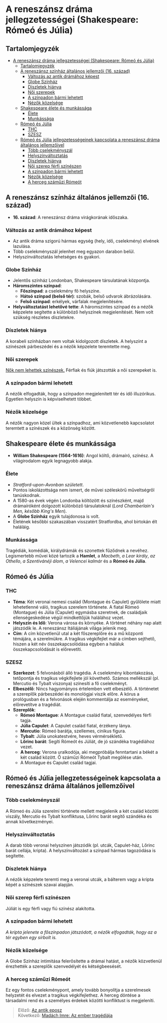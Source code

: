 # A reneszánsz dráma jellegzetességei (Shakespeare: Rómeó és Júlia)

## Tartalomjegyzék
- [A reneszánsz dráma jellegzetességei (Shakespeare: Rómeó és Júlia)](#a-reneszánsz-dráma-jellegzetességei-shakespeare-rómeó-és-júlia)
  - [Tartalomjegyzék](#tartalomjegyzék)
  - [A reneszánsz színház általános jellemzői (16. század)](#a-reneszánsz-színház-általános-jellemzői-16-század)
    - [Változás az antik drámához képest](#változás-az-antik-drámához-képest)
    - [Globe Színház](#globe-színház)
    - [Díszletek hiánya](#díszletek-hiánya)
    - [Női szerepek](#női-szerepek)
    - [A színpadon bármi lehetett](#a-színpadon-bármi-lehetett)
    - [Nézők közelsége](#nézők-közelsége)
  - [Shakespeare élete és munkássága](#shakespeare-élete-és-munkássága)
    - [Élete](#élete)
    - [Munkássága](#munkássága)
  - [Rómeó és Júlia](#rómeó-és-júlia)
    - [THC](#thc)
    - [SZESZ](#szesz)
  - [Rómeó és Júlia jellegzetességeinek kapcsolata a reneszánsz dráma általános jellemzőivel](#rómeó-és-júlia-jellegzetességeinek-kapcsolata-a-reneszánsz-dráma-általános-jellemzőivel)
    - [Több cselekményszál](#több-cselekményszál)
    - [Helyszínváltoztatás](#helyszínváltoztatás)
    - [Díszletek hiánya](#díszletek-hiánya-1)
    - [Női szerep férfi színészen](#női-szerep-férfi-színészen)
    - [A színpadon bármi lehetett](#a-színpadon-bármi-lehetett-1)
    - [Nézők közelsége](#nézők-közelsége-1)
    - [A herceg száműzi Rómeót](#a-herceg-száműzi-rómeót)

## A reneszánsz színház általános jellemzői (16. század)

- **16. század**: A reneszánsz dráma virágkorának időszaka.

### Változás az antik drámához képest

- Az antik dráma szigorú hármas egység (hely, idő, cselekmény) elvének lazulása.
- Több cselekményszál jelenhet meg egyazon darabon belül.
- Helyszínváltoztatás lehetséges és gyakori.

### Globe Színház

- Jelentős színház Londonban, Shakespeare társulatának központja.
- **Háromszintes színpad**:
  - **Főszínpad**: a cselekmény fő helyszíne.
  - **Hátsó színpad (belső tér)**: szobák, belső udvarok ábrázolására.
  - **Felső színpad**: erkélyek, várfalak megjelenítésére.
- **Helyváltoztatást lehetővé tette**: A háromszintes színpad és a nézők képzelete segítette a különböző helyszínek megjelenítését. Nem volt szükség részletes díszletekre.

### Díszletek hiánya

A korabeli színházban nem voltak kidolgozott díszletek. A helyszínt a színészek párbeszédei és a nézők képzelete teremtette meg.

### Női szerepek

<u>Nők nem lehettek színészek.</u> Férfiak és fiúk játszották a női szerepeket is.

### A színpadon bármi lehetett

A nézők elfogadták, hogy a színpadon megjelenített tér és idő illuzórikus. Egyetlen helyszín is képviselhetett többet.

### Nézők közelsége

A nézők nagyon közel ültek a színpadhoz, ami közvetlenebb kapcsolatot teremtett a színészek és a közönség között.

## Shakespeare élete és munkássága

- **William Shakespeare (1564-1616)**: Angol költő, drámaíró, színész. A világirodalom egyik legnagyobb alakja.

### Élete

- *Stratford-upon-Avonban született*.
- Pontos iskolázottsága nem ismert, de művei széleskörű műveltségről tanúskodnak.
- A 1580-as évek végén Londonba költözött és színészként, majd drámaíróként dolgozott különböző társulatoknál (*Lord Chamberlain's Men, később King's Men*).
- A **Globe Színház** egyik tulajdonosa is volt.
- Életének későbbi szakaszában visszatért Stratfordba, ahol birtokán élt haláláig.

### Munkássága

Tragédiák, komédiák, királydrámák és szonettek fűződnek a nevéhez. Legismertebb művei közé tartozik a **Hamlet**, a *Macbeth*, *a Lear király*, *az Othello*, *a Szentivánéji álom*, *a Velencei kalmár* és a **Rómeó és Júlia**.

## Rómeó és Júlia

### THC

- **Téma**: Két veronai nemesi család (Montague és Capulet) gyűlölete miatt lehetetlenné váló, tragikus szerelem története. A fiatal Rómeó (Montague) és Júlia (Capulet) egymásba szeretnek, de családjaik ellenségeskedése végül mindkettőjük halálához vezet.
- **Helyszín és Idő**: Verona városa és környéke. A történet néhány nap alatt játszódik le. A reneszánsz Itáliájának világa jelenik meg.
- **Cím**: A cím közvetlenül utal a két főszereplőre és a mű központi témájára, a szerelmükre. A tragikus végkifejlet már a címben sejthető, hiszen a két név összekapcsolódása egyben a haláluk összekapcsolódását is előrevetíti.

### SZESZ

- **Szerkezet**: 5 felvonásból álló tragédia. A cselekmény kibontakozása, tetőpontja és tragikus végkifejlete jól követhető. Számos mellékszál (pl. Mercutio és Tybalt viszonya) színesíti a fő cselekményt.
- **Elbeszélő**: Nincs hagyományos értelemben vett elbeszélő. A történetet a szereplők párbeszédei és monológjai viszik előre. A kórus a prológusban és a felvonások elején kommentálja az eseményeket, előrevetítve a tragédiát.
- **Szereplők**:
  - **Rómeó Montague**: A Montague család fiatal, szenvedélyes férfi tagja.
  - **Júlia Capulet**: A Capulet család fiatal, érzékeny lánya.
  - **Mercutio**: Rómeó barátja, szellemes, cinikus figura.
  - **Tybalt**: Júlia unokatestvére, heves vérmérsékletű.
  - **Lőrinc barát**: Segíti Rómeót és Júliát, de jó szándéka tragédiához vezet.
  - **A herceg**: Verona uralkodója, aki megpróbálja fenntartani a békét a két család között. Ő száműzi Rómeót Tybalt megölése után.
  - A Montague és Capulet család tagjai.

## Rómeó és Júlia jellegzetességeinek kapcsolata a reneszánsz dráma általános jellemzőivel

### Több cselekményszál

A Rómeó és Júlia szerelmi története mellett megjelenik a két család közötti viszály, Mercutio és Tybalt konfliktusa, Lőrinc barát segítő szándéka és annak következményei.

### Helyszínváltoztatás

A darab több veronai helyszínen játszódik (pl. utcák, Capulet-ház, Lőrinc barát cellája, kripta). A helyszínváltozást a színpad hármas tagozódása is segítette.

### Díszletek hiánya

A nézők képzelete teremti meg a veronai utcák, a bálterem vagy a kripta képét a színészek szavai alapján.

### Női szerep férfi színészen

Júliát is egy férfi vagy fiú színész alakította.

### A színpadon bármi lehetett

*A kripta jelenete a főszínpadon játszódott, a nézők elfogadták, hogy az a tér egyben egy sírbolt is.*

### Nézők közelsége

A Globe Színház intimitása felerősítette a drámai hatást, a nézők közvetlenül érezhették a szereplők szenvedélyét és kétségbeesését.

### A herceg száműzi Rómeót

Ez egy fontos cselekménypont, amely tovább bonyolítja a szerelmesek helyzetét és elvezet a tragikus végkifejlethez. A herceg döntése a társadalmi rend és a személyes érdekek közötti konfliktust is megjeleníti.

> Előző: [Az antik eposz](./11_antik_eposz.md)\
> Következő: [Madách Imre: Az ember tragédiája](./13_madach.md)